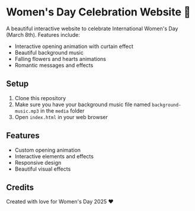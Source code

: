 # Women's Day Celebration Website 💝

A beautiful interactive website to celebrate International Women's Day (March 8th). Features include:
- Interactive opening animation with curtain effect
- Beautiful background music
- Falling flowers and hearts animations
- Romantic messages and effects

## Setup
1. Clone this repository
2. Make sure you have your background music file named `background-music.mp3` in the `media` folder
3. Open `index.html` in your web browser

## Features
- Custom opening animation
- Interactive elements and effects
- Responsive design
- Beautiful visual effects

## Credits
Created with love for Women's Day 2025 ❤️
